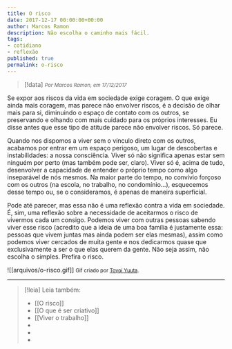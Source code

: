 ```yaml
---
title: O risco
date: 2017-12-17 00:00:00+00:00
author: Marcos Ramon
description: Não escolha o caminho mais fácil.
tags:
- cotidiano
- reflexão
published: true
permalink: o-risco
---
```

> [!data] <small><i>Por Marcos Ramon, em 17/12/2017</i></small>

Se expor aos riscos da vida em sociedade exige coragem. O que exige ainda mais coragem, mas parece não envolver riscos, é a decisão de olhar mais para si, diminuindo o espaço de contato com os outros, se preservando e olhando com mais cuidado para os próprios interesses. Eu disse antes que esse tipo de atitude parece não envolver riscos. Só parece.

Quando nos dispomos a viver sem o vínculo direto com os outros, acabamos por entrar em um espaço perigoso, um lugar de descobertas e instabilidades: a nossa consciência. Viver só não significa apenas estar sem ninguém por perto (mas também pode ser, claro). Viver só é, acima de tudo, desenvolver a capacidade de entender o próprio tempo como algo inseparável de nós mesmos. Na maior parte do tempo, no convívio forçoso com os outros (na escola, no trabalho, no condomínio…), esquecemos desse tempo ou, se o consideramos, é apenas de maneira superficial.

Pode até parecer, mas essa não é uma reflexão contra a vida em sociedade. É, sim, uma reflexão sobre a necessidade de aceitarmos o risco de vivermos cada um consigo. Podemos viver com outras pessoas sabendo viver esse risco (acredito que a ideia de uma boa família é justamente essa: pessoas que vivem juntas mas ainda podem ser elas mesmas), assim como podemos viver cercados de muita gente e nos dedicarmos quase que exclusivamente a ser o que elas querem da gente. Não seja assim, não escolha o simples. Prefira o risco.

![[arquivos/o-risco.gif]]
<small>Gif criado por <a href="http://1041uuu.tumblr.com/">Toyoi Yuuta</a>.</small>



---
> [!leia] Leia também:
> - [[O risco]]
> - [[O que é ser criativo]]
> - [[Viver o trabalho]]
> -
> -
> -